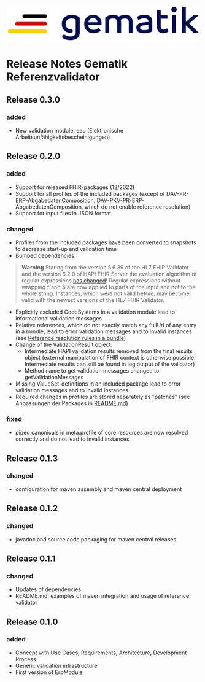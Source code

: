 ![gematik GmbH](docs/img/Gematik_Logo_Flag.png)

# Release Notes Gematik Referenzvalidator

## Release 0.3.0

### added
- New validation module: eau (Elektronische Arbeitsunfähigkeitsbescheinigungen)

## Release 0.2.0

### added
- Support for released FHIR-packages (12/2022)
- Support for all profiles of the included packages (except of DAV-PR-ERP-AbgabedatenComposition, DAV-PKV-PR-ERP-AbgabedatenComposition, which do not enable reference resolution)
- Support for input files in JSON format

### changed
- Profiles from the included packages have been converted to snapshots to decrease start-up and validation time
- Bumped dependencies. 

> **Warning**
> Staring from the version 5.6.39 of the HL7 FHIR Validator and the version 6.2.0 of HAPI FHIR Server the evaluation algorithm of regular expressions [has changed](https://github.com/hapifhir/org.hl7.fhir.core/pull/769/commits/535a9cd9c90dc0c9c9a1cb145e8059eba947468a)! Regular expressions without wrapping ^ and $ are now applied to parts of the input and not to the whole string. Instances, which were not valid before, may become valid with the newest versions of the HL7 FHIR Validator. 

- Explicitly excluded CodeSystems in a validation module lead to informational validation messages
- Relative references, which do not exactly match any fullUrl of any entry in a bundle, lead to error validation messages and to invalid instances (see [Reference resolution rules in a bundle](https://build.fhir.org/bundle.html#references))
- Change of the ValidationResult object:
  - Intermediate HAPI validation results removed from the final results object (external manipulation of FHIR context is otherwise possible. Intermediate results can still be found in log output of the validator)
  - Method name to get validation messages changed to getValidationMessages
- Missing ValueSet-definitions in an included package lead to error validation messages and to invalid instances 
- Required changes in profiles are stored separately as "patches" (see Anpassungen der Packages in [README.md](README.md))

### fixed
- piped canonicals in meta.profile of core resources are now resolved correctly and do not lead to invalid instances

## Release 0.1.3

### changed
- configuration for maven assembly and maven central deployment

## Release 0.1.2

### changed
- javadoc and source code packaging for maven central releases

## Release 0.1.1

### changed
- Updates of dependencies
- README.md: examples of maven integration and usage of reference validator

## Release 0.1.0

### added

- Concept with Use Cases, Requirements, Architecture, Development Process
- Generic validation infrastructure
- First version of ErpModule